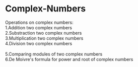 # Complex-Numbers
Operations on complex numbers:<br/>
1.Addition two complex numbers<br/>
2.Substraction two complex numbers<br/>
3.Multiplication two complex numbers<br/>
4.Division two complex numbers<br/>
<br/>
5.Comparing modules of two complex numbers<br/>
6.De Moivre's formula for power and root of complex numbers<br/>
